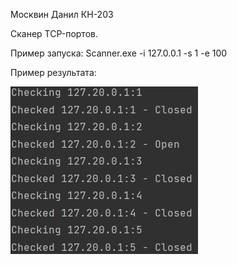 Москвин Данил КН-203

Сканер TCP-портов.

Пример запуска:
Scanner.exe -i 127.0.0.1 -s 1 -e 100

Пример результата:

![alt text](https://github.com/HELLoWorlD01100/Scanner/blob/main/result_example.png)


